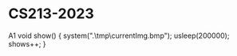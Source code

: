 # CS213-2023
A1
void show() {
    system(".\\tmp\\currentImg.bmp");
    usleep(200000);
    shows++;
}
